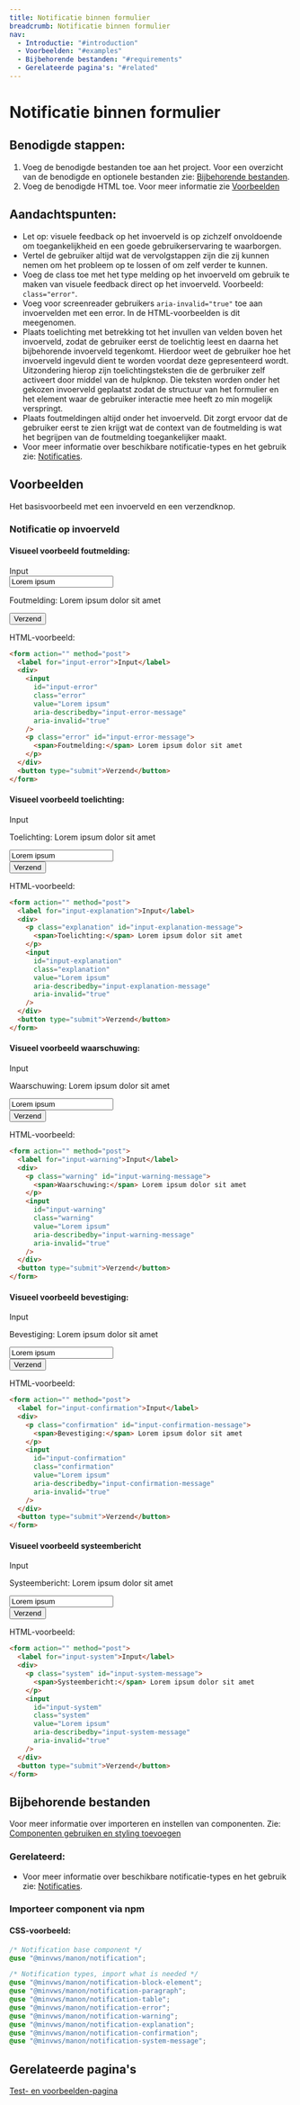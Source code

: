 ```yaml
---
title: Notificatie binnen formulier
breadcrumb: Notificatie binnen formulier
nav:
  - Introductie: "#introduction"
  - Voorbeelden: "#examples"
  - Bijbehorende bestanden: "#requirements"
  - Gerelateerde pagina's: "#related"
---
```


<h1 id="introduction">Notificatie binnen formulier</h1>

## Benodigde stappen:

1.  Voeg de benodigde bestanden toe aan het project. Voor een overzicht van de
    benodigde en optionele bestanden zie:
    [Bijbehorende bestanden](#requirements).
2.  Voeg de benodigde HTML toe. Voor meer informatie zie
    [Voorbeelden](#examples)

## Aandachtspunten:

- Let op: visuele feedback op het invoerveld is op zichzelf onvoldoende om
  toegankelijkheid en een goede gebruikerservaring te waarborgen.
- Vertel de gebruiker altijd wat de vervolgstappen zijn die zij kunnen nemen om
  het probleem op te lossen of om zelf verder te kunnen.
- Voeg de class toe met het type melding op het invoerveld om gebruik te maken
  van visuele feedback direct op het invoerveld. Voorbeeld: `class="error"`.
- Voeg voor screenreader gebruikers `aria-invalid="true"` toe aan invoervelden
  met een error. In de HTML-voorbeelden is dit meegenomen.
- Plaats toelichting met betrekking tot het invullen van velden boven het
  invoerveld, zodat de gebruiker eerst de toelichtig leest en daarna het
  bijbehorende invoerveld tegenkomt. Hierdoor weet de gebruiker hoe het
  invoerveld ingevuld dient te worden voordat deze gepresenteerd wordt.
  Uitzondering hierop zijn toelichtingsteksten die de gerbruiker zelf activeert
  door middel van de hulpknop. Die teksten worden onder het gekozen invoerveld
  geplaatst zodat de structuur van het formulier en het element waar de
  gebruiker interactie mee heeft zo min mogelijk verspringt.
- Plaats foutmeldingen altijd onder het invoerveld. Dit zorgt ervoor dat de
  gebruiker eerst te zien krijgt wat de context van de foutmelding is wat het
  begrijpen van de foutmelding toegankelijker maakt.
- Voor meer informatie over beschikbare notificatie-types en het gebruik zie:
  [Notificaties](/notifications).

<h2 id="examples">Voorbeelden</h2>

Het basisvoorbeeld met een invoerveld en een verzendknop.

### Notificatie op invoerveld

#### Visueel voorbeeld foutmelding:

<form action="" method="post">
  <label for="input-error">Input</label>
  <div>
    <input
      id="input-error"
      class="error"
      value="Lorem ipsum"
      aria-describedby="input-error-message"
      aria-invalid="true"
    />
    <p class="error" id="input-error-message">
      <span>Foutmelding:</span> Lorem ipsum dolor sit amet
    </p>
  </div>
  <button type="submit">Verzend</button>
</form>

<p>HTML-voorbeeld:</p>

```html
<form action="" method="post">
  <label for="input-error">Input</label>
  <div>
    <input
      id="input-error"
      class="error"
      value="Lorem ipsum"
      aria-describedby="input-error-message"
      aria-invalid="true"
    />
    <p class="error" id="input-error-message">
      <span>Foutmelding:</span> Lorem ipsum dolor sit amet
    </p>
  </div>
  <button type="submit">Verzend</button>
</form>
```

#### Visueel voorbeeld toelichting:

<form action="" method="post">
  <label for="input-explanation">Input</label>
  <div>
    <p class="explanation" id="input-explanation-message">
      <span>Toelichting:</span> Lorem ipsum dolor sit amet
    </p>
    <input
      id="input-explanation"
      class="explanation"
      value="Lorem ipsum"
      aria-describedby="input-explanation-message"
      aria-invalid="true"
    />
  </div>
  <button type="submit">Verzend</button>
</form>

<p>HTML-voorbeeld:</p>

```html
<form action="" method="post">
  <label for="input-explanation">Input</label>
  <div>
    <p class="explanation" id="input-explanation-message">
      <span>Toelichting:</span> Lorem ipsum dolor sit amet
    </p>
    <input
      id="input-explanation"
      class="explanation"
      value="Lorem ipsum"
      aria-describedby="input-explanation-message"
      aria-invalid="true"
    />
  </div>
  <button type="submit">Verzend</button>
</form>
```

#### Visueel voorbeeld waarschuwing:

<form action="" method="post">
  <label for="input-warning">Input</label>
  <div>
    <p class="warning" id="input-warning-message">
      <span>Waarschuwing:</span> Lorem ipsum dolor sit amet
    </p>
    <input
      id="input-warning"
      class="warning"
      value="Lorem ipsum"
      aria-describedby="input-warning-message"
      aria-invalid="true"
    />
  </div>
  <button type="submit">Verzend</button>
</form>

<p>HTML-voorbeeld:</p>

```html
<form action="" method="post">
  <label for="input-warning">Input</label>
  <div>
    <p class="warning" id="input-warning-message">
      <span>Waarschuwing:</span> Lorem ipsum dolor sit amet
    </p>
    <input
      id="input-warning"
      class="warning"
      value="Lorem ipsum"
      aria-describedby="input-warning-message"
      aria-invalid="true"
    />
  </div>
  <button type="submit">Verzend</button>
</form>
```

#### Visueel voorbeeld bevestiging:

<form action="" method="post">
  <label for="input-confirmation">Input</label>
  <div>
    <p class="confirmation" id="input-confirmation-message">
      <span>Bevestiging:</span> Lorem ipsum dolor sit amet
    </p>
    <input
      id="input-confirmation"
      class="confirmation"
      value="Lorem ipsum"
      aria-describedby="input-confirmation-message"
      aria-invalid="true"
    />
  </div>
  <button type="submit">Verzend</button>
</form>

<p>HTML-voorbeeld:</p>

```html
<form action="" method="post">
  <label for="input-confirmation">Input</label>
  <div>
    <p class="confirmation" id="input-confirmation-message">
      <span>Bevestiging:</span> Lorem ipsum dolor sit amet
    </p>
    <input
      id="input-confirmation"
      class="confirmation"
      value="Lorem ipsum"
      aria-describedby="input-confirmation-message"
      aria-invalid="true"
    />
  </div>
  <button type="submit">Verzend</button>
</form>
```

#### Visueel voorbeeld systeembericht

<form action="" method="post">
  <label for="input-system">Input</label>
  <div>
    <p class="system" id="input-system-message">
      <span>Systeembericht:</span> Lorem ipsum dolor sit amet
    </p>
    <input
      id="input-system"
      class="system"
      value="Lorem ipsum"
      aria-describedby="input-system-message"
      aria-invalid="true"
    />
  </div>
  <button type="submit">Verzend</button>
</form>

<p>HTML-voorbeeld:</p>

```html
<form action="" method="post">
  <label for="input-system">Input</label>
  <div>
    <p class="system" id="input-system-message">
      <span>Systeembericht:</span> Lorem ipsum dolor sit amet
    </p>
    <input
      id="input-system"
      class="system"
      value="Lorem ipsum"
      aria-describedby="input-system-message"
      aria-invalid="true"
    />
  </div>
  <button type="submit">Verzend</button>
</form>
```

<h2 id="requirements">Bijbehorende bestanden</h2>

Voor meer informatie over importeren en instellen van componenten. Zie:
[Componenten gebruiken en styling toevoegen](/documentation/import-styling)

### Gerelateerd:

- Voor meer informatie over beschikbare notificatie-types en het gebruik zie:
  [Notificaties](/notifications).

### Importeer component via npm

#### CSS-voorbeeld:

```css
/* Notification base component */
@use "@minvws/manon/notification";

/* Notification types, import what is needed */
@use "@minvws/manon/notification-block-element";
@use "@minvws/manon/notification-paragraph";
@use "@minvws/manon/notification-table";
@use "@minvws/manon/notification-error";
@use "@minvws/manon/notification-warning";
@use "@minvws/manon/notification-explanation";
@use "@minvws/manon/notification-confirmation";
@use "@minvws/manon/notification-system-message";
```

<h2 id="related">Gerelateerde pagina's</h2>

<a href="/components/form-notification-test">Test- en voorbeelden-pagina</a>
